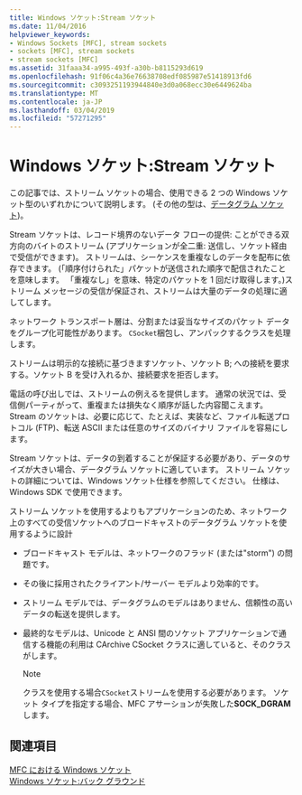 ```yaml
---
title: Windows ソケット:Stream ソケット
ms.date: 11/04/2016
helpviewer_keywords:
- Windows Sockets [MFC], stream sockets
- sockets [MFC], stream sockets
- stream sockets [MFC]
ms.assetid: 31faaa34-a995-493f-a30b-b8115293d619
ms.openlocfilehash: 91f06c4a36e76638708edf085987e51418913fd6
ms.sourcegitcommit: c3093251193944840e3d0a068ecc30e6449624ba
ms.translationtype: MT
ms.contentlocale: ja-JP
ms.lasthandoff: 03/04/2019
ms.locfileid: "57271295"
---
```

# <a name="windows-sockets-stream-sockets"></a>Windows ソケット:Stream ソケット

この記事では、ストリーム ソケットの場合、使用できる 2 つの Windows ソケット型のいずれかについて説明します。 (その他の型は、[データグラム ソケット](../mfc/windows-sockets-datagram-sockets.md))。

Stream ソケットは、レコード境界のないデータ フローの提供: ことができる双方向のバイトのストリーム (アプリケーションが全二重: 送信し、ソケット経由で受信ができます)。 ストリームは、シーケンスを重複なしのデータを配布に依存できます。 (「順序付けられた」パケットが送信された順序で配信されたことを意味します。 「重複なし」を意味、特定のパケットを 1 回だけ取得します。)ストリーム メッセージの受信が保証され、ストリームは大量のデータの処理に適してします。

ネットワーク トランスポート層は、分割または妥当なサイズのパケット データをグループ化可能性があります。 `CSocket`梱包し、アンパックするクラスを処理します。

ストリームは明示的な接続に基づきますソケット、ソケット B; への接続を要求する。ソケット B を受け入れるか、接続要求を拒否します。

電話の呼び出しでは、ストリームの例えるを提供します。 通常の状況では、受信側パーティがって、重複または損失なく順序が話した内容聞こえます。 Stream のソケットは、必要に応じて、たとえば、実装など、ファイル転送プロトコル (FTP)、転送 ASCII または任意のサイズのバイナリ ファイルを容易にします。

Stream ソケットは、データの到着することが保証する必要があり、データのサイズが大きい場合、データグラム ソケットに適しています。 ストリーム ソケットの詳細については、Windows ソケット仕様を参照してください。 仕様は、Windows SDK で使用できます。

ストリーム ソケットを使用するよりもアプリケーションのため、ネットワーク上のすべての受信ソケットへのブロードキャストのデータグラム ソケットを使用するように設計

- ブロードキャスト モデルは、ネットワークのフラッド (または"storm") の問題です。

- その後に採用されたクライアント/サーバー モデルより効率的です。

- ストリーム モデルでは、データグラムのモデルはありません、信頼性の高いデータの転送を提供します。

- 最終的なモデルは、Unicode と ANSI 間のソケット アプリケーションで通信する機能の利用は CArchive CSocket クラスに適していると、そのクラスがします。

    > [!NOTE]
    >  クラスを使用する場合`CSocket`ストリームを使用する必要があります。 ソケット タイプを指定する場合、MFC アサーションが失敗した**SOCK_DGRAM**します。

## <a name="see-also"></a>関連項目

[MFC における Windows ソケット](../mfc/windows-sockets-in-mfc.md)<br/>
[Windows ソケット:バック グラウンド](../mfc/windows-sockets-background.md)

